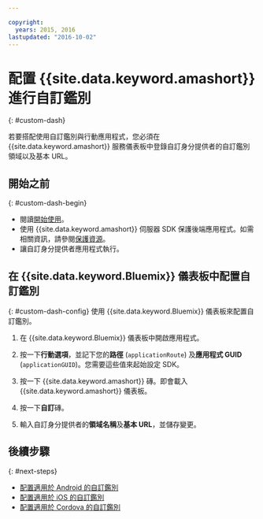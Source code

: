 ```yaml
---

copyright:
  years: 2015, 2016
lastupdated: "2016-10-02" 
---
```


# 配置 {{site.data.keyword.amashort}} 進行自訂鑑別
{: #custom-dash}


若要搭配使用自訂鑑別與行動應用程式，您必須在 {{site.data.keyword.amashort}} 服務儀表板中登錄自訂身分提供者的自訂鑑別領域以及基本 URL。

## 開始之前
{: #custom-dash-begin}
* 閱讀[開始使用](index.html)。
* 使用 {{site.data.keyword.amashort}} 伺服器 SDK 保護後端應用程式。如需相關資訊，請參閱[保護資源](protecting-resources.html)。
* 讓自訂身分提供者應用程式執行。

## 在 {{site.data.keyword.Bluemix}} 儀表板中配置自訂鑑別
{: #custom-dash-config}
使用 {{site.data.keyword.Bluemix}} 儀表板來配置自訂鑑別。

1. 在 {{site.data.keyword.Bluemix}} 儀表板中開啟應用程式。

1. 按一下**行動選項**，並記下您的**路徑** (`applicationRoute`) 及**應用程式 GUID** (`applicationGUID`)。您需要這些值來起始設定 SDK。

1. 按一下 {{site.data.keyword.amashort}} 磚。即會載入 {{site.data.keyword.amashort}} 儀表板。

1. 按一下**自訂**磚。

1. 輸入自訂身分提供者的**領域名稱**及**基本 URL**，並儲存變更。

## 後續步驟
{: #next-steps}
* [配置適用於 Android 的自訂鑑別](custom-auth-android.html)
* [配置適用於 iOS 的自訂鑑別](custom-auth-ios.html)
* [配置適用於 Cordova 的自訂鑑別](custom-auth-cordova.html)
